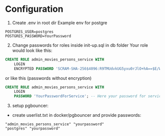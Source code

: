 # Configuration
1.  Create .env in root dir
Example env for postgre
```env
POSTGRES_USER=postgres
POSTGRES_PASSWORD=YourPassword
```	
2. Change passwords for roles inside init-up.sql in db folder
Your role would look like this:
```sql
CREATE ROLE admin_movies_persons_service WITH
    LOGIN
    ENCRYPTED PASSWORD 'SCRAM-SHA-256$4096:R9TMUdvkUG5yxu0rJlO+hA==$E/WRNMfl6SWK9xreXN8rfIkJjpQhWO8pd+8t2kx12D0=:sCS47DCNVIZYhoue/BReTE0ZhVRXMGszsnnHexVwOU=';  -- Here your password for service
```
or like this (passwords without encryption)
```sql
CREATE ROLE admin_movies_persons_service WITH
    LOGIN
    PASSWORD 'YourPasswordForService'; -- Here your password for service
```

3. setup pgbouncer:
* create userlist.txt in docker/pgbouncer and provide passwords: 
```
"admin_movies_persons_service" "yourpassword"
"postgres" "yourpassword"
```